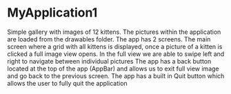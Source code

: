 # MyApplication1
Simple gallery with images of 12 kittens. The pictures within the application are loaded from the drawables folder.
The app has 2 screens. The main screen where a grid with all kittens is displayed, once a picture of a kitten is clicked a full image 
view opens. In the full view we are able to swipe left and right to navigate between individual pictures
The app has a back button located at the top of the app (AppBar) and allows us to exit full view image and go back to the previous screen.
The app has a built in Quit button which allows the user to fully quit the application

